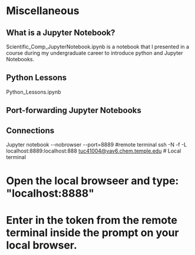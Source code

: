 # Miscellaneous 


## What is a Jupyter Notebook?

Scientific_Comp_JupyterNotebook.ipynb  is a notebook that I presented in a course during my undergraduate career to introduce python and Jupyter Notebooks.


## Python Lessons

Python_Lessons.ipynb




## Port-forwarding Jupyter Notebooks

## Connections
Jupyter notebook --nobrowser --port=8889  #remote terminal
ssh -N -f -L localhost:8889:localhost:888 tuc41004@vav6.chem.temple.edu  # Local terminal

# Open the local browseer and type: "localhost:8888"
# Enter in the token from the remote terminal inside the prompt on your local browser.



































